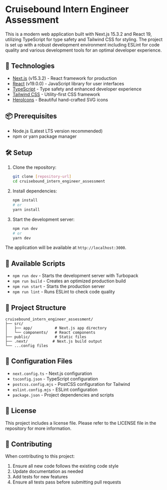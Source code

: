 # Cruisebound Intern Engineer Assessment

This is a modern web application built with Next.js 15.3.2 and React 19, utilizing TypeScript for type safety and Tailwind CSS for styling. The project is set up with a robust development environment including ESLint for code quality and various development tools for an optimal developer experience.

## 🚀 Technologies

- [Next.js](https://nextjs.org/) (v15.3.2) - React framework for production
- [React](https://react.dev/) (v19.0.0) - JavaScript library for user interfaces
- [TypeScript](https://www.typescriptlang.org/) - Type safety and enhanced developer experience
- [Tailwind CSS](https://tailwindcss.com/) - Utility-first CSS framework
- [HeroIcons](https://heroicons.com/) - Beautiful hand-crafted SVG icons

## 📦 Prerequisites

- Node.js (Latest LTS version recommended)
- npm or yarn package manager

## 🛠️ Setup

1. Clone the repository:
   ```bash
   git clone [repository-url]
   cd cruisebound_intern_engineer_assessment
   ```

2. Install dependencies:
   ```bash
   npm install
   # or
   yarn install
   ```

3. Start the development server:
   ```bash
   npm run dev
   # or
   yarn dev
   ```

The application will be available at `http://localhost:3000`.

## 📜 Available Scripts

- `npm run dev` - Starts the development server with Turbopack
- `npm run build` - Creates an optimized production build
- `npm run start` - Starts the production server
- `npm run lint` - Runs ESLint to check code quality

## 🚥 Project Structure

```
cruisebound_intern_engineer_assessment/
├── src/
│   ├── app/          # Next.js app directory
│   └── components/   # React components
├── public/           # Static files
├── .next/           # Next.js build output
└── ...config files
```

## 🔧 Configuration Files

- `next.config.ts` - Next.js configuration
- `tsconfig.json` - TypeScript configuration
- `postcss.config.mjs` - PostCSS configuration for Tailwind
- `eslint.config.mjs` - ESLint configuration
- `package.json` - Project dependencies and scripts

## 📝 License

This project includes a license file. Please refer to the LICENSE file in the repository for more information.

## 🤝 Contributing

When contributing to this project:

1. Ensure all new code follows the existing code style
2. Update documentation as needed
3. Add tests for new features
4. Ensure all tests pass before submitting pull requests
